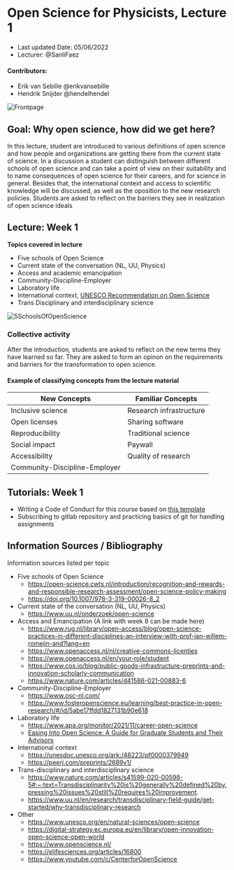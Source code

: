 # Open Science for Physicists, Lecture 1

+ Last updated Date: 05/06/2022
+ Lecturer: @SanliFaez 

#### Contributors: 
+ Erik van Sebille @erikvansebille
+ Hendrik Snijder @hendelhendel

![Frontpage](./Week1/Chapter1.png?raw=true)

## Goal: Why open science, how did we get here? 
In this lecture, student are introduced to various definitions of open science and how people and organizations are getting there from the current state of science. 
In a discussion a student can distinguish between different schools of open science and can take a point of view on their suitability and to name consequences of open science for their careers, and for science in general. 
Besides that, the international context and access to scientific knowledge will be discussed, as well as the oposition to the new research policies. 
Students are asked to reflect on the barriers they see in realization of open science ideals

## Lecture: Week 1 
**Topics covered in lecture**
- Five schools of Open Science 
- Current state of the conversation (NL, UU, Physics) 
- Access and academic emancipation
- Community-Discipline-Employer
- Laboratory life 
- International context, [UNESCO Recommendation on Open Science](https://www.youtube.com/watch?v=I3Wkvx_ZaFo)
- Trans Disciplinary and interdisciplinary science

![5SchoolsOfOpenScience](./Week1/SchoolsofOpenscience.jpg?raw=true)

### Collective activity
After the introduction, students are asked to reflect on the new terms they have learned so far. They are asked to form an opinon on the requirements and barriers for the transformation to open science.

#### Example of classifying concepts from the lecture material
|**New Concepts**|**Familiar Concepts**|
|----------------|---------------|
| Inclusive science | Research infrastructure |
| Open licenses | Sharing software |
| Reproducibility | Traditional science |
| Social impact | Paywall |
| Accessibility | Quality of research |
| Community-Discipline-Employer | |


## Tutorials: Week 1
+ Writing a Code of Conduct for this course based on [this template](./Week1/CODE_OF_CONDUCT_template.md)
+ Subscribing to gitlab repository and practicing basics of git for handling assignments


## Information Sources / Bibliography
Information sources listed per topic

+ Five schools of Open Science
    + https://open-science.cwts.nl/introduction/recognition-and-rewards-and-responsible-research-assessment/open-science-policy-making
    + https://doi.org/10.1007/978-3-319-00026-8_2 
+ Current state of the conversation (NL, UU, Physics)
    + https://www.uu.nl/onderzoek/open-science 
+ Access and Emancipation (A link with week 8 can be made here)
    + https://www.rug.nl/library/open-access/blog/open-science-practices-in-different-disciplines-an-interview-with-prof-jan-willem-romeijn-and?lang=en
    + https://www.openaccess.nl/nl/creative-commons-licenties 
    + https://www.openaccess.nl/en/your-role/student
    + https://www.cos.io/blog/public-goods-infrastructure-preprints-and-innovation-scholarly-communication 
    + https://www.nature.com/articles/d41586-021-00883-6
+ Community-Discipline-Employer
    + https://www.osc-nl.com/ 
    + https://www.fosteropenscience.eu/learning/best-practice-in-open-research/#/id/5abe17ffdd1827131b90e618 
+ Laboratory life
    + https://www.apa.org/monitor/2021/11/career-open-science 
    + [Easing Into Open Science: A Guide for Graduate Students and Their Advisors](https://doi.org/10.1525/collabra.18684)
+ International context
    + https://unesdoc.unesco.org/ark:/48223/pf0000379949 
    + https://peerj.com/preprints/2689v1/
+ Trans-disciplinary and interdisciplinary science
    + https://www.nature.com/articles/s41599-020-00598-5#:~:text=Transdisciplinarity%20is%20generally%20defined%20by,pressing%20issues%20still%20requires%20improvement. 
    + https://www.uu.nl/en/research/transdisciplinary-field-guide/get-started/why-transdisciplinary-research 
+ Other
    + https://www.unesco.org/en/natural-sciences/open-science 
    + https://digital-strategy.ec.europa.eu/en/library/open-innovation-open-science-open-world 
    + https://www.openscience.nl/ 
    + https://elifesciences.org/articles/16800 
    + https://www.youtube.com/c/CenterforOpenScience
